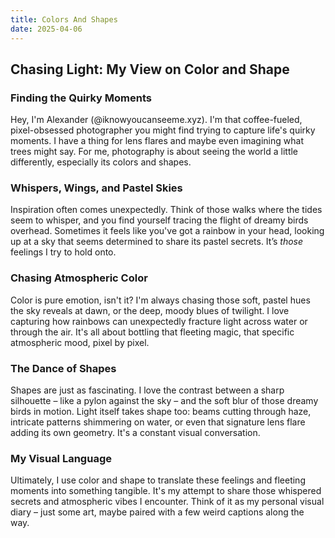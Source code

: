 ```yaml
---
title: Colors And Shapes
date: 2025-04-06
---
```


## Chasing Light: My View on Color and Shape

### Finding the Quirky Moments

Hey, I'm Alexander (@iknowyoucanseeme.xyz). I'm that coffee-fueled, pixel-obsessed photographer you might find trying to capture life's quirky moments. I have a thing for lens flares and maybe even imagining what trees might say. For me, photography is about seeing the world a little differently, especially its colors and shapes.

### Whispers, Wings, and Pastel Skies

Inspiration often comes unexpectedly. Think of those walks where the tides seem to whisper, and you find yourself tracing the flight of dreamy birds overhead. Sometimes it feels like you've got a rainbow in your head, looking up at a sky that seems determined to share its pastel secrets. It’s *those* feelings I try to hold onto.

### Chasing Atmospheric Color

Color is pure emotion, isn't it? I'm always chasing those soft, pastel hues the sky reveals at dawn, or the deep, moody blues of twilight. I love capturing how rainbows can unexpectedly fracture light across water or through the air. It's all about bottling that fleeting magic, that specific atmospheric mood, pixel by pixel.

### The Dance of Shapes

Shapes are just as fascinating. I love the contrast between a sharp silhouette – like a pylon against the sky – and the soft blur of those dreamy birds in motion. Light itself takes shape too: beams cutting through haze, intricate patterns shimmering on water, or even that signature lens flare adding its own geometry. It's a constant visual conversation.

### My Visual Language

Ultimately, I use color and shape to translate these feelings and fleeting moments into something tangible. It's my attempt to share those whispered secrets and atmospheric vibes I encounter. Think of it as my personal visual diary – just some art, maybe paired with a few weird captions along the way.
